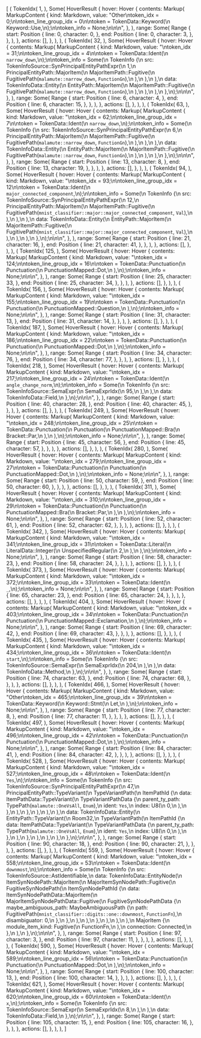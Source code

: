 [
    (
        TokenIdx(
            1,
        ),
        Some(
            HoverResult {
                hover: Hover {
                    contents: Markup(
                        MarkupContent {
                            kind: Markdown,
                            value: "Other\ntoken_idx = 0;\n\ntoken_line_group_idx = 0\n\ntoken = TokenData::Keyword(\n    Keyword::Use,\n);\n\ntoken_info = None;\n\n\n",
                        },
                    ),
                    range: Some(
                        Range {
                            start: Position {
                                line: 0,
                                character: 0,
                            },
                            end: Position {
                                line: 0,
                                character: 3,
                            },
                        },
                    ),
                },
                actions: [],
            },
        ),
    ),
    (
        TokenIdx(
            32,
        ),
        Some(
            HoverResult {
                hover: Hover {
                    contents: Markup(
                        MarkupContent {
                            kind: Markdown,
                            value: "\ntoken_idx = 31;\n\ntoken_line_group_idx = 4\n\ntoken = TokenData::Ident(\n    `narrow_down`,\n);\n\ntoken_info = Some(\n    TokenInfo {\n        src: TokenInfoSource::SynPrincipalEntityPathExpr(\n            1,\n            PrincipalEntityPath::MajorItem(\n                MajorItemPath::Fugitive(\n                    FugitivePath(`malamute::narrow_down`, `FunctionGn`),\n                ),\n            ),\n        ),\n        data: TokenInfoData::Entity(\n            EntityPath::MajorItem(\n                MajorItemPath::Fugitive(\n                    FugitivePath(`malamute::narrow_down`, `FunctionGn`),\n                ),\n            ),\n        ),\n    },\n);\n\n\n",
                        },
                    ),
                    range: Some(
                        Range {
                            start: Position {
                                line: 6,
                                character: 4,
                            },
                            end: Position {
                                line: 6,
                                character: 15,
                            },
                        },
                    ),
                },
                actions: [],
            },
        ),
    ),
    (
        TokenIdx(
            63,
        ),
        Some(
            HoverResult {
                hover: Hover {
                    contents: Markup(
                        MarkupContent {
                            kind: Markdown,
                            value: "\ntoken_idx = 62;\n\ntoken_line_group_idx = 7\n\ntoken = TokenData::Ident(\n    `narrow_down`,\n);\n\ntoken_info = Some(\n    TokenInfo {\n        src: TokenInfoSource::SynPrincipalEntityPathExpr(\n            6,\n            PrincipalEntityPath::MajorItem(\n                MajorItemPath::Fugitive(\n                    FugitivePath(`malamute::narrow_down`, `FunctionGn`),\n                ),\n            ),\n        ),\n        data: TokenInfoData::Entity(\n            EntityPath::MajorItem(\n                MajorItemPath::Fugitive(\n                    FugitivePath(`malamute::narrow_down`, `FunctionGn`),\n                ),\n            ),\n        ),\n    },\n);\n\n\n",
                        },
                    ),
                    range: Some(
                        Range {
                            start: Position {
                                line: 13,
                                character: 8,
                            },
                            end: Position {
                                line: 13,
                                character: 19,
                            },
                        },
                    ),
                },
                actions: [],
            },
        ),
    ),
    (
        TokenIdx(
            94,
        ),
        Some(
            HoverResult {
                hover: Hover {
                    contents: Markup(
                        MarkupContent {
                            kind: Markdown,
                            value: "\ntoken_idx = 93;\n\ntoken_line_group_idx = 12\n\ntoken = TokenData::Ident(\n    `major_connected_component`,\n);\n\ntoken_info = Some(\n    TokenInfo {\n        src: TokenInfoSource::SynPrincipalEntityPathExpr(\n            12,\n            PrincipalEntityPath::MajorItem(\n                MajorItemPath::Fugitive(\n                    FugitivePath(`mnist_classifier::major::major_connected_component`, `Val`),\n                ),\n            ),\n        ),\n        data: TokenInfoData::Entity(\n            EntityPath::MajorItem(\n                MajorItemPath::Fugitive(\n                    FugitivePath(`mnist_classifier::major::major_connected_component`, `Val`),\n                ),\n            ),\n        ),\n    },\n);\n\n\n",
                        },
                    ),
                    range: Some(
                        Range {
                            start: Position {
                                line: 21,
                                character: 16,
                            },
                            end: Position {
                                line: 21,
                                character: 41,
                            },
                        },
                    ),
                },
                actions: [],
            },
        ),
    ),
    (
        TokenIdx(
            125,
        ),
        Some(
            HoverResult {
                hover: Hover {
                    contents: Markup(
                        MarkupContent {
                            kind: Markdown,
                            value: "\ntoken_idx = 124;\n\ntoken_line_group_idx = 16\n\ntoken = TokenData::Punctuation(\n    Punctuation(\n        PunctuationMapped::Dot,\n    ),\n);\n\ntoken_info = None;\n\n\n",
                        },
                    ),
                    range: Some(
                        Range {
                            start: Position {
                                line: 25,
                                character: 33,
                            },
                            end: Position {
                                line: 25,
                                character: 34,
                            },
                        },
                    ),
                },
                actions: [],
            },
        ),
    ),
    (
        TokenIdx(
            156,
        ),
        Some(
            HoverResult {
                hover: Hover {
                    contents: Markup(
                        MarkupContent {
                            kind: Markdown,
                            value: "\ntoken_idx = 155;\n\ntoken_line_group_idx = 19\n\ntoken = TokenData::Punctuation(\n    Punctuation(\n        PunctuationMapped::Question,\n    ),\n);\n\ntoken_info = None;\n\n\n",
                        },
                    ),
                    range: Some(
                        Range {
                            start: Position {
                                line: 31,
                                character: 13,
                            },
                            end: Position {
                                line: 31,
                                character: 14,
                            },
                        },
                    ),
                },
                actions: [],
            },
        ),
    ),
    (
        TokenIdx(
            187,
        ),
        Some(
            HoverResult {
                hover: Hover {
                    contents: Markup(
                        MarkupContent {
                            kind: Markdown,
                            value: "\ntoken_idx = 186;\n\ntoken_line_group_idx = 22\n\ntoken = TokenData::Punctuation(\n    Punctuation(\n        PunctuationMapped::Dot,\n    ),\n);\n\ntoken_info = None;\n\n\n",
                        },
                    ),
                    range: Some(
                        Range {
                            start: Position {
                                line: 34,
                                character: 76,
                            },
                            end: Position {
                                line: 34,
                                character: 77,
                            },
                        },
                    ),
                },
                actions: [],
            },
        ),
    ),
    (
        TokenIdx(
            218,
        ),
        Some(
            HoverResult {
                hover: Hover {
                    contents: Markup(
                        MarkupContent {
                            kind: Markdown,
                            value: "\ntoken_idx = 217;\n\ntoken_line_group_idx = 24\n\ntoken = TokenData::Ident(\n    `angle_change_norm`,\n);\n\ntoken_info = Some(\n    TokenInfo {\n        src: TokenInfoSource::SemaExpr(\n            SemaExprIdx(\n                95,\n            ),\n        ),\n        data: TokenInfoData::Field,\n    },\n);\n\n\n",
                        },
                    ),
                    range: Some(
                        Range {
                            start: Position {
                                line: 40,
                                character: 28,
                            },
                            end: Position {
                                line: 40,
                                character: 45,
                            },
                        },
                    ),
                },
                actions: [],
            },
        ),
    ),
    (
        TokenIdx(
            249,
        ),
        Some(
            HoverResult {
                hover: Hover {
                    contents: Markup(
                        MarkupContent {
                            kind: Markdown,
                            value: "\ntoken_idx = 248;\n\ntoken_line_group_idx = 25\n\ntoken = TokenData::Punctuation(\n    Punctuation(\n        PunctuationMapped::Bra(\n            Bracket::Par,\n        ),\n    ),\n);\n\ntoken_info = None;\n\n\n",
                        },
                    ),
                    range: Some(
                        Range {
                            start: Position {
                                line: 45,
                                character: 56,
                            },
                            end: Position {
                                line: 45,
                                character: 57,
                            },
                        },
                    ),
                },
                actions: [],
            },
        ),
    ),
    (
        TokenIdx(
            280,
        ),
        Some(
            HoverResult {
                hover: Hover {
                    contents: Markup(
                        MarkupContent {
                            kind: Markdown,
                            value: "\ntoken_idx = 279;\n\ntoken_line_group_idx = 27\n\ntoken = TokenData::Punctuation(\n    Punctuation(\n        PunctuationMapped::Dot,\n    ),\n);\n\ntoken_info = None;\n\n\n",
                        },
                    ),
                    range: Some(
                        Range {
                            start: Position {
                                line: 50,
                                character: 59,
                            },
                            end: Position {
                                line: 50,
                                character: 60,
                            },
                        },
                    ),
                },
                actions: [],
            },
        ),
    ),
    (
        TokenIdx(
            311,
        ),
        Some(
            HoverResult {
                hover: Hover {
                    contents: Markup(
                        MarkupContent {
                            kind: Markdown,
                            value: "\ntoken_idx = 310;\n\ntoken_line_group_idx = 29\n\ntoken = TokenData::Punctuation(\n    Punctuation(\n        PunctuationMapped::Bra(\n            Bracket::Par,\n        ),\n    ),\n);\n\ntoken_info = None;\n\n\n",
                        },
                    ),
                    range: Some(
                        Range {
                            start: Position {
                                line: 52,
                                character: 61,
                            },
                            end: Position {
                                line: 52,
                                character: 62,
                            },
                        },
                    ),
                },
                actions: [],
            },
        ),
    ),
    (
        TokenIdx(
            342,
        ),
        Some(
            HoverResult {
                hover: Hover {
                    contents: Markup(
                        MarkupContent {
                            kind: Markdown,
                            value: "\ntoken_idx = 341;\n\ntoken_line_group_idx = 31\n\ntoken = TokenData::Literal(\n    LiteralData::Integer(\n        UnspecifiedRegular(\n            2,\n        ),\n    ),\n);\n\ntoken_info = None;\n\n\n",
                        },
                    ),
                    range: Some(
                        Range {
                            start: Position {
                                line: 58,
                                character: 23,
                            },
                            end: Position {
                                line: 58,
                                character: 24,
                            },
                        },
                    ),
                },
                actions: [],
            },
        ),
    ),
    (
        TokenIdx(
            373,
        ),
        Some(
            HoverResult {
                hover: Hover {
                    contents: Markup(
                        MarkupContent {
                            kind: Markdown,
                            value: "\ntoken_idx = 372;\n\ntoken_line_group_idx = 33\n\ntoken = TokenData::Ident(\n    `_`,\n);\n\ntoken_info = None;\n\n\n",
                        },
                    ),
                    range: Some(
                        Range {
                            start: Position {
                                line: 65,
                                character: 23,
                            },
                            end: Position {
                                line: 65,
                                character: 24,
                            },
                        },
                    ),
                },
                actions: [],
            },
        ),
    ),
    (
        TokenIdx(
            404,
        ),
        Some(
            HoverResult {
                hover: Hover {
                    contents: Markup(
                        MarkupContent {
                            kind: Markdown,
                            value: "\ntoken_idx = 403;\n\ntoken_line_group_idx = 34\n\ntoken = TokenData::Punctuation(\n    Punctuation(\n        PunctuationMapped::Exclamation,\n    ),\n);\n\ntoken_info = None;\n\n\n",
                        },
                    ),
                    range: Some(
                        Range {
                            start: Position {
                                line: 69,
                                character: 42,
                            },
                            end: Position {
                                line: 69,
                                character: 43,
                            },
                        },
                    ),
                },
                actions: [],
            },
        ),
    ),
    (
        TokenIdx(
            435,
        ),
        Some(
            HoverResult {
                hover: Hover {
                    contents: Markup(
                        MarkupContent {
                            kind: Markdown,
                            value: "\ntoken_idx = 434;\n\ntoken_line_group_idx = 36\n\ntoken = TokenData::Ident(\n    `start`,\n);\n\ntoken_info = Some(\n    TokenInfo {\n        src: TokenInfoSource::SemaExpr(\n            SemaExprIdx(\n                204,\n            ),\n        ),\n        data: TokenInfoData::Method,\n    },\n);\n\n\n",
                        },
                    ),
                    range: Some(
                        Range {
                            start: Position {
                                line: 74,
                                character: 63,
                            },
                            end: Position {
                                line: 74,
                                character: 68,
                            },
                        },
                    ),
                },
                actions: [],
            },
        ),
    ),
    (
        TokenIdx(
            466,
        ),
        Some(
            HoverResult {
                hover: Hover {
                    contents: Markup(
                        MarkupContent {
                            kind: Markdown,
                            value: "Other\ntoken_idx = 465;\n\ntoken_line_group_idx = 39\n\ntoken = TokenData::Keyword(\n    Keyword::Stmt(\n        Let,\n    ),\n);\n\ntoken_info = None;\n\n\n",
                        },
                    ),
                    range: Some(
                        Range {
                            start: Position {
                                line: 77,
                                character: 8,
                            },
                            end: Position {
                                line: 77,
                                character: 11,
                            },
                        },
                    ),
                },
                actions: [],
            },
        ),
    ),
    (
        TokenIdx(
            497,
        ),
        Some(
            HoverResult {
                hover: Hover {
                    contents: Markup(
                        MarkupContent {
                            kind: Markdown,
                            value: "\ntoken_idx = 496;\n\ntoken_line_group_idx = 42\n\ntoken = TokenData::Punctuation(\n    Punctuation(\n        PunctuationMapped::Dot,\n    ),\n);\n\ntoken_info = None;\n\n\n",
                        },
                    ),
                    range: Some(
                        Range {
                            start: Position {
                                line: 84,
                                character: 41,
                            },
                            end: Position {
                                line: 84,
                                character: 42,
                            },
                        },
                    ),
                },
                actions: [],
            },
        ),
    ),
    (
        TokenIdx(
            528,
        ),
        Some(
            HoverResult {
                hover: Hover {
                    contents: Markup(
                        MarkupContent {
                            kind: Markdown,
                            value: "\ntoken_idx = 527;\n\ntoken_line_group_idx = 48\n\ntoken = TokenData::Ident(\n    `Yes`,\n);\n\ntoken_info = Some(\n    TokenInfo {\n        src: TokenInfoSource::SynPrincipalEntityPathExpr(\n            47,\n            PrincipalEntityPath::TypeVariant(\n                TypeVariantPath(\n                    ItemPathId {\n                        data: ItemPathData::TypeVariant(\n                            TypeVariantPathData {\n                                parent_ty_path: TypePath(`malamute::OneVsAll`, `Enum`),\n                                ident: `Yes`,\n                                index: U8(\n                                    0,\n                                ),\n                            },\n                        ),\n                    },\n                ),\n            ),\n        ),\n        data: TokenInfoData::Entity(\n            EntityPath::TypeVariant(\n                Room32,\n                TypeVariantPath(\n                    ItemPathId {\n                        data: ItemPathData::TypeVariant(\n                            TypeVariantPathData {\n                                parent_ty_path: TypePath(`malamute::OneVsAll`, `Enum`),\n                                ident: `Yes`,\n                                index: U8(\n                                    0,\n                                ),\n                            },\n                        ),\n                    },\n                ),\n            ),\n        ),\n    },\n);\n\n\n",
                        },
                    ),
                    range: Some(
                        Range {
                            start: Position {
                                line: 90,
                                character: 18,
                            },
                            end: Position {
                                line: 90,
                                character: 21,
                            },
                        },
                    ),
                },
                actions: [],
            },
        ),
    ),
    (
        TokenIdx(
            559,
        ),
        Some(
            HoverResult {
                hover: Hover {
                    contents: Markup(
                        MarkupContent {
                            kind: Markdown,
                            value: "\ntoken_idx = 558;\n\ntoken_line_group_idx = 53\n\ntoken = TokenData::Ident(\n    `downmost`,\n);\n\ntoken_info = Some(\n    TokenInfo {\n        src: TokenInfoSource::AstIdentifiable,\n        data: TokenInfoData::EntityNode(\n            ItemSynNodePath::MajorItem(\n                MajorItemSynNodePath::Fugitive(\n                    FugitiveSynNodePath(\n                        ItemSynNodePathId {\n                            data: ItemSynNodePathData::MajorItem(\n                                MajorItemSynNodePathData::Fugitive(\n                                    FugitiveSynNodePathData {\n                                        maybe_ambiguous_path: MaybeAmbiguousPath {\n                                            path: FugitivePath(`mnist_classifier::digits::one::downmost`, `FunctionFn`),\n                                            disambiguator: 0,\n                                        },\n                                    },\n                                ),\n                            ),\n                        },\n                    ),\n                ),\n            ),\n            MajorItem {\n                module_item_kind: Fugitive(\n                    FunctionFn,\n                ),\n                connection: Connected,\n            },\n        ),\n    },\n);\n\n\n",
                        },
                    ),
                    range: Some(
                        Range {
                            start: Position {
                                line: 97,
                                character: 3,
                            },
                            end: Position {
                                line: 97,
                                character: 11,
                            },
                        },
                    ),
                },
                actions: [],
            },
        ),
    ),
    (
        TokenIdx(
            590,
        ),
        Some(
            HoverResult {
                hover: Hover {
                    contents: Markup(
                        MarkupContent {
                            kind: Markdown,
                            value: "\ntoken_idx = 589;\n\ntoken_line_group_idx = 56\n\ntoken = TokenData::Punctuation(\n    Punctuation(\n        PunctuationMapped::Dot,\n    ),\n);\n\ntoken_info = None;\n\n\n",
                        },
                    ),
                    range: Some(
                        Range {
                            start: Position {
                                line: 100,
                                character: 13,
                            },
                            end: Position {
                                line: 100,
                                character: 14,
                            },
                        },
                    ),
                },
                actions: [],
            },
        ),
    ),
    (
        TokenIdx(
            621,
        ),
        Some(
            HoverResult {
                hover: Hover {
                    contents: Markup(
                        MarkupContent {
                            kind: Markdown,
                            value: "\ntoken_idx = 620;\n\ntoken_line_group_idx = 60\n\ntoken = TokenData::Ident(\n    `x`,\n);\n\ntoken_info = Some(\n    TokenInfo {\n        src: TokenInfoSource::SemaExpr(\n            SemaExprIdx(\n                8,\n            ),\n        ),\n        data: TokenInfoData::Field,\n    },\n);\n\n\n",
                        },
                    ),
                    range: Some(
                        Range {
                            start: Position {
                                line: 105,
                                character: 15,
                            },
                            end: Position {
                                line: 105,
                                character: 16,
                            },
                        },
                    ),
                },
                actions: [],
            },
        ),
    ),
]